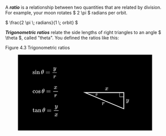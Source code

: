 <p class="main-text small-text">
    A <strong><em>ratio</em></strong> is a relationship between two quantities that are related by division. For example, your moon rotates $ 2 \pi $ radians per orbit.
</p>
<p class="main-text small-text">
    $ \frac{2 \pi \; radians}{1 \; orbit} $
</p>
<p class="main-text small-text">
    <strong><em>Trigonometric ratios</em></strong> relate the side lengths of right triangles to an angle $ \theta $, called "theta". You defined the ratios like this:
</p>
<p class="small-text">
    Figure 4.3 Trigonometric ratios
</p>
<div class="one-two-one-grid">
    <div></div>
    <div>
        <figure>
            <img src="/assets/images/ch04/trig-ratios.png" alt="Diagram of trigonometric ratios">
        </figure>
    </div>
    <div></div>
</div>